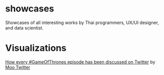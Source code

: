 # showcases
Showcases of all interesting works by Thai programmers, UX/UI designer, and data scientist.

# Visualizations

[How every #GameOfThrones episode has been discussed on Twitter](https://interactive.twitter.com/game-of-thrones) by [Moo Twitter](http://kristw.yellowpigz.com/)
